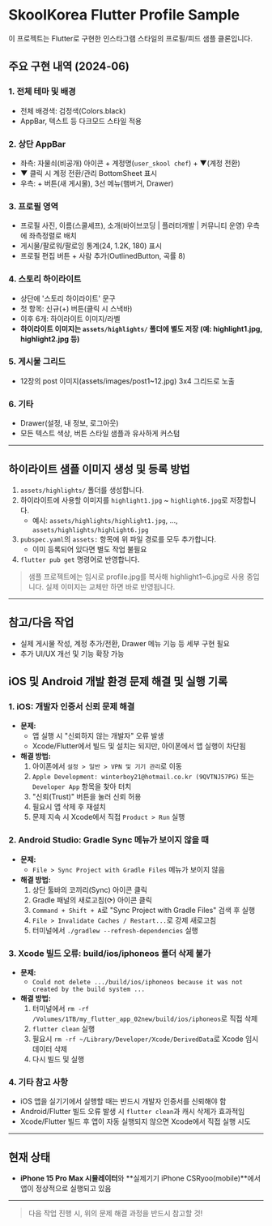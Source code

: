 # SkoolKorea Flutter Profile Sample

이 프로젝트는 Flutter로 구현한 인스타그램 스타일의 프로필/피드 샘플 클론입니다.

## 주요 구현 내역 (2024-06)

### 1. 전체 테마 및 배경
- 전체 배경색: 검정색(Colors.black)
- AppBar, 텍스트 등 다크모드 스타일 적용

### 2. 상단 AppBar
- 좌측: 자물쇠(비공개) 아이콘 + 계정명(`user_skool chef`) + ▼(계정 전환)
- ▼ 클릭 시 계정 전환/관리 BottomSheet 표시
- 우측: + 버튼(새 게시물), 3선 메뉴(햄버거, Drawer)

### 3. 프로필 영역
- 프로필 사진, 이름(스쿨셰프), 소개(바이브코딩 | 플러터개발 | 커뮤니티 운영) 우측에 좌측정렬로 배치
- 게시물/팔로워/팔로잉 통계(24, 1.2K, 180) 표시
- 프로필 편집 버튼 + 사람 추가(OutlinedButton, 곡률 8)

### 4. 스토리 하이라이트
- 상단에 '스토리 하이라이트' 문구
- 첫 항목: 신규(+) 버튼(클릭 시 스낵바)
- 이후 6개: 하이라이트 이미지/라벨
- **하이라이트 이미지는 `assets/highlights/` 폴더에 별도 저장 (예: highlight1.jpg, highlight2.jpg 등)**

### 5. 게시물 그리드
- 12장의 post 이미지(assets/images/post1~12.jpg) 3x4 그리드로 노출

### 6. 기타
- Drawer(설정, 내 정보, 로그아웃)
- 모든 텍스트 색상, 버튼 스타일 샘플과 유사하게 커스텀

---

## 하이라이트 샘플 이미지 생성 및 등록 방법

1. `assets/highlights/` 폴더를 생성합니다.
2. 하이라이트에 사용할 이미지를 `highlight1.jpg` ~ `highlight6.jpg`로 저장합니다.
   - 예시: `assets/highlights/highlight1.jpg`, ..., `assets/highlights/highlight6.jpg`
3. `pubspec.yaml`의 `assets:` 항목에 위 파일 경로를 모두 추가합니다.
   - 이미 등록되어 있다면 별도 작업 불필요
4. `flutter pub get` 명령어로 반영합니다.

> 샘플 프로젝트에는 임시로 profile.jpg를 복사해 highlight1~6.jpg로 사용 중입니다. 실제 이미지는 교체만 하면 바로 반영됩니다.

---

## 참고/다음 작업
- 실제 게시물 작성, 계정 추가/전환, Drawer 메뉴 기능 등 세부 구현 필요
- 추가 UI/UX 개선 및 기능 확장 가능

## iOS 및 Android 개발 환경 문제 해결 및 실행 기록

### 1. iOS: 개발자 인증서 신뢰 문제 해결
- **문제:**
  - 앱 실행 시 "신뢰하지 않는 개발자" 오류 발생
  - Xcode/Flutter에서 빌드 및 설치는 되지만, 아이폰에서 앱 실행이 차단됨
- **해결 방법:**
  1. 아이폰에서 `설정 > 일반 > VPN 및 기기 관리`로 이동
  2. `Apple Development: winterboy21@hotmail.co.kr (9QVTNJ57PG)` 또는 `Developer App` 항목을 찾아 터치
  3. "신뢰(Trust)" 버튼을 눌러 신뢰 허용
  4. 필요시 앱 삭제 후 재설치
  5. 문제 지속 시 Xcode에서 직접 `Product > Run` 실행

### 2. Android Studio: Gradle Sync 메뉴가 보이지 않을 때
- **문제:**
  - `File > Sync Project with Gradle Files` 메뉴가 보이지 않음
- **해결 방법:**
  1. 상단 툴바의 코끼리(Sync) 아이콘 클릭
  2. Gradle 패널의 새로고침(⟳) 아이콘 클릭
  3. `Command + Shift + A`로 "Sync Project with Gradle Files" 검색 후 실행
  4. `File > Invalidate Caches / Restart...`로 강제 새로고침
  5. 터미널에서 `./gradlew --refresh-dependencies` 실행

### 3. Xcode 빌드 오류: build/ios/iphoneos 폴더 삭제 불가
- **문제:**
  - `Could not delete .../build/ios/iphoneos because it was not created by the build system ...`
- **해결 방법:**
  1. 터미널에서 `rm -rf /Volumes/1TB/my_flutter_app_02new/build/ios/iphoneos`로 직접 삭제
  2. `flutter clean` 실행
  3. 필요시 `rm -rf ~/Library/Developer/Xcode/DerivedData`로 Xcode 임시 데이터 삭제
  4. 다시 빌드 및 실행

### 4. 기타 참고 사항
- iOS 앱을 실기기에서 실행할 때는 반드시 개발자 인증서를 신뢰해야 함
- Android/Flutter 빌드 오류 발생 시 `flutter clean`과 캐시 삭제가 효과적임
- Xcode/Flutter 빌드 후 앱이 자동 실행되지 않으면 Xcode에서 직접 실행 시도

---

## 현재 상태
- **iPhone 15 Pro Max 시뮬레이터**와 **실제기기 iPhone CSRyoo(mobile)**에서 앱이 정상적으로 실행되고 있음

---

> 다음 작업 진행 시, 위의 문제 해결 과정을 반드시 참고할 것!

